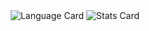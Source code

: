 <div align="center">
  <img src="http://github-profile-summary-cards.vercel.app/api/cards/repos-per-language?username=bouza1&theme=city_lights" alt="Language Card">
  <img src="http://github-profile-summary-cards.vercel.app/api/cards/stats?username=bouza1&theme=algolia" alt="Stats Card">
</div>

<!---
Bouza1/Bouza1 is a ✨ special ✨ repository because its `README.md` (this file) appears on your GitHub profile.
You can click the Preview link to take a look at your changes.
<div align="center">
  <img src="http://github-profile-summary-cards.vercel.app/api/cards/profile-details?username=bouza1&theme=city_lights" alt="Profile Summary Card">
</div>
--->
